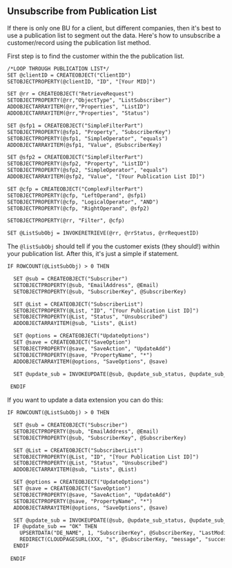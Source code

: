 ## Unsubscribe from Publication List

If there is only one BU for a client, but different companies, then it's best to use a publication list to segment out the data. Here's how to unsubscribe a customer/record using the publication list method.

First step is to find the customer within the the publication list.

```html
/*LOOP THROUGH PUBLICATION LIST*/
SET @clientID = CREATEOBJECT("ClientID")
SETOBJECTPROPERTY(@clientID, "ID", "[Your MID]")

SET @rr = CREATEOBJECT("RetrieveRequest")
SETOBJECTPROPERTY(@rr,"ObjectType", "ListSubscriber")
ADDOBJECTARRAYITEM(@rr,"Properties", "ListID")
ADDOBJECTARRAYITEM(@rr,"Properties", "Status")

SET @sfp1 = CREATEOBJECT("SimpleFilterPart")
SETOBJECTPROPERTY(@sfp1, "Property", "SubscriberKey") 
SETOBJECTPROPERTY(@sfp1, "SimpleOperator", "equals")
ADDOBJECTARRAYITEM(@sfp1, "Value", @SubscriberKey)

SET @sfp2 = CREATEOBJECT("SimpleFilterPart")
SETOBJECTPROPERTY(@sfp2, "Property", "ListID")
SETOBJECTPROPERTY(@sfp2, "SimpleOperator", "equals")
ADDOBJECTARRAYITEM(@sfp2, "Value", "[Your Publication List ID]")

SET @cfp = CREATEOBJECT("ComplexFilterPart")
SETOBJECTPROPERTY(@cfp, "LeftOperand", @sfp1)
SETOBJECTPROPERTY(@cfp, "LogicalOperator", "AND")
SETOBJECTPROPERTY(@cfp, "RightOperand", @sfp2)

SETOBJECTPROPERTY(@rr, "Filter", @cfp)

SET @ListSubObj = INVOKERETRIEVE(@rr, @rrStatus, @rrRequestID)
```
The `@listSubObj` should tell if you the customer exists (they should!) within your publication list. After this, it's just a simple if statement.

```html
IF ROWCOUNT(@ListSubObj) > 0 THEN

  SET @sub = CREATEOBJECT("Subscriber")
  SETOBJECTPROPERTY(@sub, "EmailAddress", @Email)
  SETOBJECTPROPERTY(@sub, "SubscriberKey", @SubscriberKey)

  SET @List = CREATEOBJECT("SubscriberList")
  SETOBJECTPROPERTY(@List, "ID", "[Your Publication List ID]")
  SETOBJECTPROPERTY(@List, "Status", "Unsubscribed")
  ADDOBJECTARRAYITEM(@sub, "Lists", @List)

  SET @options = CREATEOBJECT("UpdateOptions")
  SET @save = CREATEOBJECT("SaveOption")
  SETOBJECTPROPERTY(@save, "SaveAction", "UpdateAdd")
  SETOBJECTPROPERTY(@save, "PropertyName", "*")
  ADDOBJECTARRAYITEM(@options, "SaveOptions", @save)

  SET @update_sub = INVOKEUPDATE(@sub, @update_sub_status, @update_sub_errorcode, @options)
  
 ENDIF
 ```
 
 If you want to update a data extension you can do this:
 
```html
IF ROWCOUNT(@ListSubObj) > 0 THEN

  SET @sub = CREATEOBJECT("Subscriber")
  SETOBJECTPROPERTY(@sub, "EmailAddress", @Email)
  SETOBJECTPROPERTY(@sub, "SubscriberKey", @SubscriberKey)

  SET @List = CREATEOBJECT("SubscriberList")
  SETOBJECTPROPERTY(@List, "ID", "[Your Publication List ID]")
  SETOBJECTPROPERTY(@List, "Status", "Unsubscribed")
  ADDOBJECTARRAYITEM(@sub, "Lists", @List)

  SET @options = CREATEOBJECT("UpdateOptions")
  SET @save = CREATEOBJECT("SaveOption")
  SETOBJECTPROPERTY(@save, "SaveAction", "UpdateAdd")
  SETOBJECTPROPERTY(@save, "PropertyName", "*")
  ADDOBJECTARRAYITEM(@options, "SaveOptions", @save)

  SET @update_sub = INVOKEUPDATE(@sub, @update_sub_status, @update_sub_errorcode, @options)
  IF @update_sub == "OK" THEN
    UPSERTDATA("DE_NAME", 1, "SubscriberKey", @SubscriberKey, "LastModifiedDate", SYSTEMDATETOLOCALDATE(NOW()))
    REDIRECT(CLOUDPAGESURL(XXX, "s", @SubscriberKey, "message", "success"))
  ENDIF
  
 ENDIF
 ```
